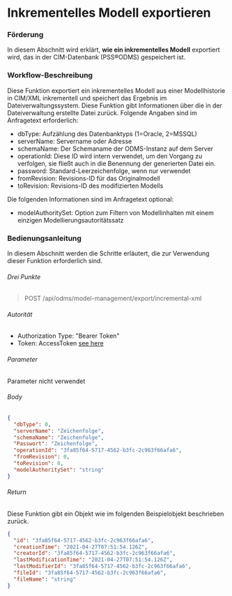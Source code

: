 # Inkrementelles Modell exportieren

### Förderung
In diesem Abschnitt wird erklärt, **wie ein inkrementelles Modell** exportiert wird, das in der CIM-Datenbank (PSS®ODMS) gespeichert ist.

### Workflow-Beschreibung
Diese Funktion exportiert ein inkrementelles Modell aus einer Modellhistorie in CIM/XML inkrementell und speichert das Ergebnis im Dateiverwaltungssystem. Diese Funktion gibt Informationen über die in der Dateiverwaltung erstellte Datei zurück.
Folgende Angaben sind im Anfragetext erforderlich:
- dbType: Aufzählung des Datenbanktyps (1=Oracle, 2=MSSQL)
- serverName: Servername oder Adresse
- schemaName: Der Schemaname der ODMS-Instanz auf dem Server
- operationId: Diese ID wird intern verwendet, um den Vorgang zu verfolgen, sie fließt auch in die Benennung der generierten Datei ein.
- password: Standard-Leerzeichenfolge, wenn nur verwendet
- fromRevision: Revisions-ID für das Originalmodell
- toRevision: Revisions-ID des modifizierten Modells

Die folgenden Informationen sind im Anfragetext optional:
- modelAuthoritySet: Option zum Filtern von Modellinhalten mit einem einzigen Modellierungsautoritätssatz

### Bedienungsanleitung
In diesem Abschnitt werden die Schritte erläutert, die zur Verwendung dieser Funktion erforderlich sind.

###### Drei Punkte
> POST /api/odms/model-management/export/incremental-xml

###### Autorität
- Authorization Type: "Bearer Token"
- Token: AccessToken [see here](../IdentityManagement/Authorization.md)


###### Parameter
Parameter nicht verwendet

###### Body
```JSON
{
  "dbType": 0,
  "serverName": "Zeichenfolge",
  "schemaName": "Zeichenfolge",
  "Passwort": "Zeichenfolge",
  "operationId": "3fa85f64-5717-4562-b3fc-2c963f66afa6",
  "fromRevision": 0,
  "toRevision": 0,
  "modelAuthoritySet": "string"
}
````

###### Return
Diese Funktion gibt ein Objekt wie im folgenden Beispielobjekt beschrieben zurück.
```JSON
{
  "id": "3fa85f64-5717-4562-b3fc-2c963f66afa6",
  "creationTime": "2021-04-27T07:51:54.126Z",
  "creatorId": "3fa85f64-5717-4562-b3fc-2c963f66afa6",
  "lastModificationTime": "2021-04-27T07:51:54.126Z",
  "lastModifierId": "3fa85f64-5717-4562-b3fc-2c963f66afa6",
  "fileId": "3fa85f64-5717-4562-b3fc-2c963f66afa6",
  "fileName": "string"
}
````
